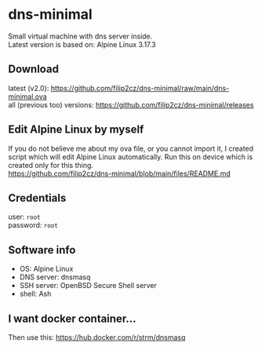 # dns-minimal
Small virtual machine with dns server inside.  
Latest version is based on: Alpine Linux 3.17.3

## Download
latest (v2.0): https://github.com/filip2cz/dns-minimal/raw/main/dns-minimal.ova  
all (previous too) versions: https://github.com/filip2cz/dns-minimal/releases

## Edit Alpine Linux by myself
If you do not believe me about my ova file, or you cannot import it, I created script which will edit Alpine Linux automatically. Run this on device which is created only for this thing.  
https://github.com/filip2cz/dns-minimal/blob/main/files/README.md

## Credentials
user: `root`  
password: `root`  

## Software info
- OS: Alpine Linux
- DNS server: dnsmasq
- SSH server: OpenBSD Secure Shell server
- shell: Ash

## I want docker container...
Then use this: https://hub.docker.com/r/strm/dnsmasq